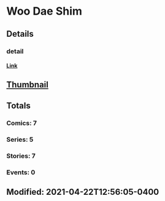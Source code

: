 # Woo Dae Shim 
## Details
### detail
#### [Link](http://marvel.com/comics/creators/13582/woo_dae_shim?utm_campaign=apiRef&utm_source=225578a89fc76f3d20fbffda5d17a88d)
## [Thumbnail](http://i.annihil.us/u/prod/marvel/i/mg/b/40/image_not_available.jpg)
## Totals
### Comics: 7
### Series: 5
### Stories: 7
### Events: 0
## Modified: 2021-04-22T12:56:05-0400